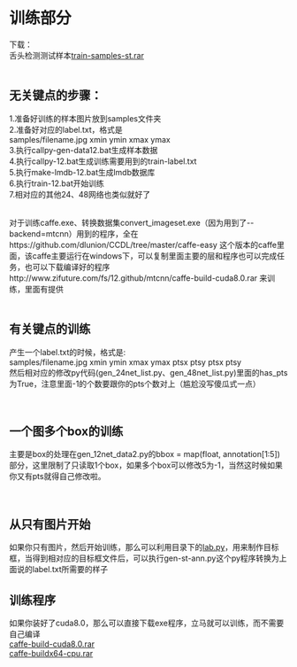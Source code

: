 # 训练部分
下载：<br/>
舌头检测测试样本[train-samples-st.rar](http://www.zifuture.com/fs/12.github/mtcnn/train-samples-st.rar)<br/>
<br/>

## 无关键点的步骤：<br/>
1.准备好训练的样本图片放到samples文件夹<br/>
2.准备好对应的label.txt，格式是<br/>
   samples/filename.jpg xmin ymin xmax ymax<br/>
3.执行callpy-gen-data12.bat生成样本数据<br/>
4.执行callpy-12.bat生成训练需要用到的train-label.txt<br/>
5.执行make-lmdb-12.bat生成lmdb数据库<br/>
6.执行train-12.bat开始训练<br/>
7.相对应的其他24、48网络也类似就好了<br/>

<br/>
对于训练caffe.exe、转换数据集convert_imageset.exe（因为用到了--backend=mtcnn）用到的程序，全在https://github.com/dlunion/CCDL/tree/master/caffe-easy 这个版本的caffe里面，该caffe主要运行在windows下，可以复制里面主要的层和程序也可以完成任务，也可以下载编译好的程序http://www.zifuture.com/fs/12.github/mtcnn/caffe-build-cuda8.0.rar 来训练，里面有提供<br/>

<br/>

## 有关键点的训练
产生一个label.txt的时候，格式是:<br/>
   samples/filename.jpg xmin ymin xmax ymax ptsx ptsy ptsx ptsy<br/>
然后相对应的修改py代码(gen_24net_list.py、gen_48net_list.py)里面的has_pts为True，注意里面-1的个数要跟你的pts个数对上（尴尬没写傻瓜式一点）<br/>

<br/>

## 一个图多个box的训练
主要是box的处理在gen_12net_data2.py的bbox = map(float, annotation[1:5])部分，这里限制了只读取1个box，如果多个box可以修改5为-1，当然这时候如果你又有pts就得自己修改啦。<br/>

<br/>

## 从只有图片开始
如果你只有图片，然后开始训练，那么可以利用目录下的[lab.py](https://github.com/dlunion/CCDL/tree/master/tools/ssd-lab)，用来制作目标框，当得到相对应的目标框文件后，可以执行gen-st-ann.py这个py程序转换为上面说的label.txt所需要的样子

## 训练程序
如果你装好了cuda8.0，那么可以直接下载exe程序，立马就可以训练，而不需要自己编译<br/>
[caffe-build-cuda8.0.rar](http://www.zifuture.com/fs/12.github/mtcnn/caffe-build-cuda8.0.rar) <br/>
[caffe-buildx64-cpu.rar](http://www.zifuture.com/fs/12.github/mtcnn/caffe-buildx64-cpu.rar)
